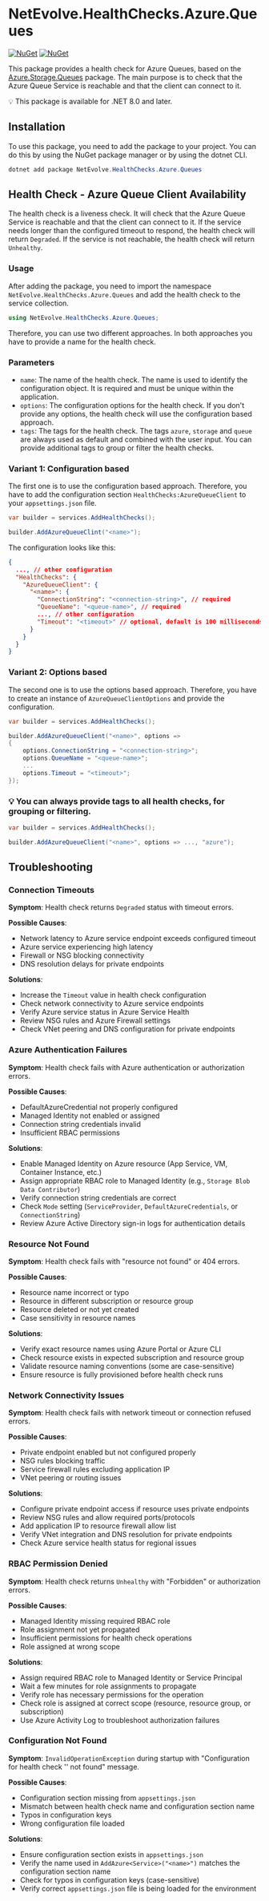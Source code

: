 # NetEvolve.HealthChecks.Azure.Queues

[![NuGet](https://img.shields.io/nuget/v/NetEvolve.HealthChecks.Azure.Queues?logo=nuget)](https://www.nuget.org/packages/NetEvolve.HealthChecks.Azure.Queues/)
[![NuGet](https://img.shields.io/nuget/dt/NetEvolve.HealthChecks.Azure.Queues?logo=nuget)](https://www.nuget.org/packages/NetEvolve.HealthChecks.Azure.Queues/)

This package provides a health check for Azure Queues, based on the [Azure.Storage.Queues](https://www.nuget.org/packages/Azure.Storage.Queues/) package. The main purpose is to check that the Azure Queue Service is reachable and that the client can connect to it.

:bulb: This package is available for .NET 8.0 and later.

## Installation
To use this package, you need to add the package to your project. You can do this by using the NuGet package manager or by using the dotnet CLI.
```powershell
dotnet add package NetEvolve.HealthChecks.Azure.Queues
```

## Health Check - Azure Queue Client Availability
The health check is a liveness check. It will check that the Azure Queue Service is reachable and that the client can connect to it. If the service needs longer than the configured timeout to respond, the health check will return `Degraded`. If the service is not reachable, the health check will return `Unhealthy`.

### Usage
After adding the package, you need to import the namespace `NetEvolve.HealthChecks.Azure.Queues` and add the health check to the service collection.
```csharp
using NetEvolve.HealthChecks.Azure.Queues;
```
Therefore, you can use two different approaches. In both approaches you have to provide a name for the health check.

### Parameters
- `name`: The name of the health check. The name is used to identify the configuration object. It is required and must be unique within the application.
- `options`: The configuration options for the health check. If you don't provide any options, the health check will use the configuration based approach.
- `tags`: The tags for the health check. The tags `azure`, `storage` and `queue` are always used as default and combined with the user input. You can provide additional tags to group or filter the health checks.

### Variant 1: Configuration based
The first one is to use the configuration based approach. Therefore, you have to add the configuration section `HealthChecks:AzureQueueClient` to your `appsettings.json` file.
```csharp
var builder = services.AddHealthChecks();

builder.AddAzureQueueClint("<name>");
```

The configuration looks like this:
```json
{
  ..., // other configuration
  "HealthChecks": {
    "AzureQueueClient": {
      "<name>": {
        "ConnectionString": "<connection-string>", // required
        "QueueName": "<queue-name>", // required
        ..., // other configuration
        "Timeout": "<timeout>" // optional, default is 100 milliseconds
      }
    }
  }
}
```

### Variant 2: Options based
The second one is to use the options based approach. Therefore, you have to create an instance of `AzureQueueClientOptions` and provide the configuration.
```csharp
var builder = services.AddHealthChecks();

builder.AddAzureQueueClient("<name>", options =>
{
    options.ConnectionString = "<connection-string>";
    options.QueueName = "<queue-name>";
    ...
    options.Timeout = "<timeout>";
});
```

### :bulb: You can always provide tags to all health checks, for grouping or filtering.

```csharp
var builder = services.AddHealthChecks();

builder.AddAzureQueueClient("<name>", options => ..., "azure");
```

## Troubleshooting

### Connection Timeouts

**Symptom**: Health check returns `Degraded` status with timeout errors.

**Possible Causes**:
- Network latency to Azure service endpoint exceeds configured timeout
- Azure service experiencing high latency
- Firewall or NSG blocking connectivity
- DNS resolution delays for private endpoints

**Solutions**:
- Increase the `Timeout` value in health check configuration
- Check network connectivity to Azure service endpoints
- Verify Azure service status in Azure Service Health
- Review NSG rules and Azure Firewall settings
- Check VNet peering and DNS configuration for private endpoints

### Azure Authentication Failures

**Symptom**: Health check fails with Azure authentication or authorization errors.

**Possible Causes**:
- DefaultAzureCredential not properly configured
- Managed Identity not enabled or assigned
- Connection string credentials invalid
- Insufficient RBAC permissions

**Solutions**:
- Enable Managed Identity on Azure resource (App Service, VM, Container Instance, etc.)
- Assign appropriate RBAC role to Managed Identity (e.g., `Storage Blob Data Contributor`)
- Verify connection string credentials are correct
- Check `Mode` setting (`ServiceProvider`, `DefaultAzureCredentials`, or `ConnectionString`)
- Review Azure Active Directory sign-in logs for authentication details

### Resource Not Found

**Symptom**: Health check fails with "resource not found" or 404 errors.

**Possible Causes**:
- Resource name incorrect or typo
- Resource in different subscription or resource group
- Resource deleted or not yet created
- Case sensitivity in resource names

**Solutions**:
- Verify exact resource names using Azure Portal or Azure CLI
- Check resource exists in expected subscription and resource group
- Validate resource naming conventions (some are case-sensitive)
- Ensure resource is fully provisioned before health check runs

### Network Connectivity Issues

**Symptom**: Health check fails with network timeout or connection refused errors.

**Possible Causes**:
- Private endpoint enabled but not configured properly
- NSG rules blocking traffic
- Service firewall rules excluding application IP
- VNet peering or routing issues

**Solutions**:
- Configure private endpoint access if resource uses private endpoints
- Review NSG rules and allow required ports/protocols
- Add application IP to resource firewall allow list
- Verify VNet integration and DNS resolution for private endpoints
- Check Azure service health status for regional issues

### RBAC Permission Denied

**Symptom**: Health check returns `Unhealthy` with "Forbidden" or authorization errors.

**Possible Causes**:
- Managed Identity missing required RBAC role
- Role assignment not yet propagated
- Insufficient permissions for health check operations
- Role assigned at wrong scope

**Solutions**:
- Assign required RBAC role to Managed Identity or Service Principal
- Wait a few minutes for role assignments to propagate
- Verify role has necessary permissions for the operation
- Check role is assigned at correct scope (resource, resource group, or subscription)
- Use Azure Activity Log to troubleshoot authorization failures

### Configuration Not Found

**Symptom**: `InvalidOperationException` during startup with "Configuration for health check '<name>' not found" message.

**Possible Causes**:
- Configuration section missing from `appsettings.json`
- Mismatch between health check name and configuration section name
- Typos in configuration keys
- Wrong configuration file loaded

**Solutions**:
- Ensure configuration section exists in `appsettings.json`
- Verify the name used in `AddAzure<Service>("<name>")` matches the configuration section name
- Check for typos in configuration keys (case-sensitive)
- Verify correct `appsettings.json` file is being loaded for the environment

